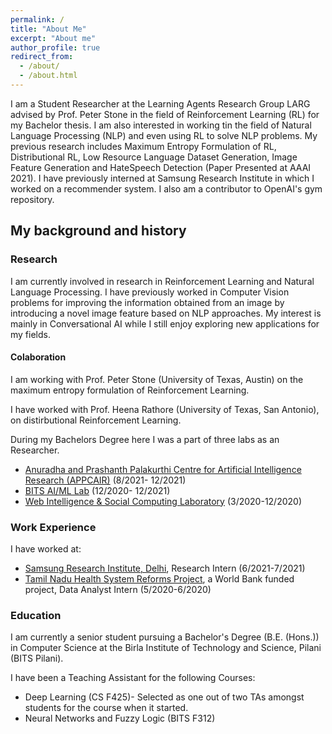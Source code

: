 ```yaml
---
permalink: /
title: "About Me"
excerpt: "About me"
author_profile: true
redirect_from: 
  - /about/
  - /about.html
---
```

I am a Student Researcher at the Learning Agents Research Group LARG advised by Prof. Peter Stone in the field of Reinforcement Learning (RL) for my Bachelor thesis. I am also interested in working tin the field of Natural Language Processing (NLP) and even using RL to solve NLP problems.
My previous research includes Maximum Entropy Formulation of RL, Distributional RL, Low Resource Language Dataset Generation, Image Feature Generation and HateSpeech Detection (Paper Presented at AAAI 2021). I have previously interned at Samsung Research Institute in which I worked on a recommender system. I also am a contributor to OpenAI's gym repository.

<!--Click <a href="https://github.com/alfred100p/alfred100p.github.io/raw/master/files/Alfred_William_Jacob__Resume.pdf">here</a> to download my Resume.-->

## My background and history

### Research
I am currently involved in research in Reinforcement Learning and Natural Language Processing. I have previously worked in Computer Vision problems for improving the information obtained from an image by introducing a novel image feature based on NLP approaches. My interest is mainly in Conversational AI while I still enjoy exploring new applications for my fields.

#### Colaboration
I am working with Prof. Peter Stone (University of Texas, Austin) on the maximum entropy formulation of Reinforcement Learning.

I have worked with Prof. Heena Rathore (University of Texas, San Antonio), on distirbutional Reinforcement Learning.

During my Bachelors Degree here I was a part of three labs as an Researcher. 

* <a href="https://alfred100p.github.io/portfolio/appcair">Anuradha and Prashanth Palakurthi Centre for Artificial Intelligence Research (APPCAIR)</a> (8/2021- 12/2021)
* <a href="https://alfred100p.github.io/portfolio/aiml">BITS AI/ML Lab</a> (12/2020- 12/2021)
* <a href="https://alfred100p.github.io/portfolio/wisoc">Web Intelligence & Social Computing Laboratory</a> (3/2020-12/2020)

### Work Experience
I have worked at:

* <a href="https://alfred100p.github.io/portfolio/sri">Samsung Research Institute, Delhi</a>, Research Intern (6/2021-7/2021)
* <a href="https://alfred100p.github.io/portfolio/wb">Tamil Nadu Health System Reforms Project</a>, a World Bank funded project, Data Analyst Intern (5/2020-6/2020)

### Education
I am currently a senior student pursuing a Bachelor's Degree (B.E. (Hons.)) in Computer Science at the Birla Institute of Technology and Science, Pilani (BITS Pilani). 

I have been a Teaching Assistant for the following Courses:

* Deep Learning (CS F425)- Selected as one out of two TAs amongst students for the course when it started.
* Neural Networks and Fuzzy Logic (BITS F312)


<!---
## My work and research

"Computers are my jetpack to propel me to my goals, Deep Learning is the additional nuclear booster pack."
*-Alfred*
I have published work related to detecting Hate Speech in tweets in Hindi and English.


I use qualitative, quantitative, and computational methods to holistically investigate socio-technical systems of technology and knowledge production. I have a particular focus on decentralized communities and institutions, such as open source software, scientific research, peer production platforms (like Wikipedia), and social media sites. Most of my previous work has focused on [Wikipedia](http://enwp.org/Wikipedia), where I've studied the people and algorithms that produce and maintain an open encyclopedia. I’ve also studied scientific research networks and projects, including the [Long-Term Ecological Research Network](https://lternet.edu/), the [Open Science Grid](https://www.opensciencegrid.org/), and the [Moore-Sloan Data Science Environments](http://msdse.org/). I study topics including newcomer socialization, cooperation and conflict, community governance, specialization and professionalization, information verification and quality control, hackathons and community workshops, the roles of support staff and technicians, bias and discrimination, and diversity and inclusion. I also often focus on how these issues all intersect with and are embedded in the design of software and automated systems.


## My intellectual communities

I’m a disciplinary nomad, integrating disciplines like computer science, information science, social psychology, and organization/management science with fields like philosophy, sociology, anthropology, and history of science and technology. In terms of academic specialties, I spend a lot of my time in the fields of Science and Technology Studies, Computer-Supported Cooperative Work, and new media / internet studies. Methodologically, while I am trained as a qualitative ethnographer, I also rely on other qualitative, quantitative, and computational methods. I often use more statistical forms of analysis to contextualize and further support more qualitative approaches, frequently collaborating with people from other disciplines. I frequently speak at conferences and events, and I also consult with various groups, organizations, and companies about a wide range of topics.

-->
